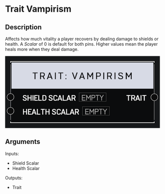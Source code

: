 # Trait Vampirism

## Description

Affects how much vitality a player recovers by dealing damage to shields or health. A _Scalar_ of 0 is default for both pins. Higher values mean the player heals more when they deal damage.

![Trait Vampirism](../../.gitbook/assets/images/scripting/traits/trait-vampirism.png)

## Arguments

Inputs:

* Shield Scalar
* Health Scalar

Outputs:

* Trait
